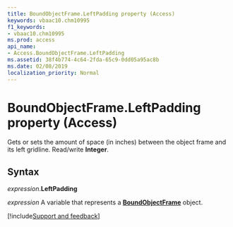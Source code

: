 ```yaml
---
title: BoundObjectFrame.LeftPadding property (Access)
keywords: vbaac10.chm10995
f1_keywords:
- vbaac10.chm10995
ms.prod: access
api_name:
- Access.BoundObjectFrame.LeftPadding
ms.assetid: 38f4b774-4c64-2fda-65c9-0dd05a95ac8b
ms.date: 02/08/2019
localization_priority: Normal
---
```



# BoundObjectFrame.LeftPadding property (Access)

Gets or sets the amount of space (in inches) between the object frame and its left gridline. Read/write **Integer**.


## Syntax

_expression_.**LeftPadding**

_expression_ A variable that represents a **[BoundObjectFrame](Access.BoundObjectFrame.md)** object.




[!include[Support and feedback](~/includes/feedback-boilerplate.md)]